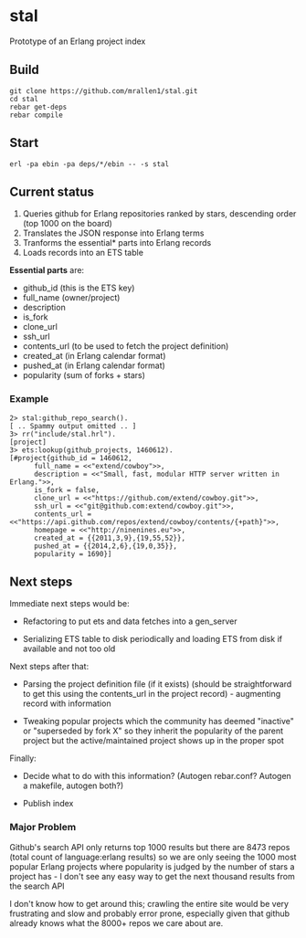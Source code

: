 stal
====
Prototype of an Erlang project index

Build
-----
    git clone https://github.com/mrallen1/stal.git
    cd stal
    rebar get-deps
    rebar compile

Start
-----
    erl -pa ebin -pa deps/*/ebin -- -s stal

Current status
--------------
1. Queries github for Erlang repositories ranked by stars, descending order (top 1000 on the board)
2. Translates the JSON response into Erlang terms
3. Tranforms the essential* parts into Erlang records
4. Loads records into an ETS table

**Essential parts** are:
* github_id (this is the ETS key)
* full_name (owner/project)
* description
* is_fork
* clone_url
* ssh_url
* contents_url (to be used to fetch the project definition)
* created_at (in Erlang calendar format)
* pushed_at (in Erlang calendar format)
* popularity (sum of forks + stars)

### Example ###

    2> stal:github_repo_search().
    [ .. Spammy output omitted .. ]
    3> rr("include/stal.hrl").
    [project]
    3> ets:lookup(github_projects, 1460612).
    [#project{github_id = 1460612,
          full_name = <<"extend/cowboy">>,
          description = <<"Small, fast, modular HTTP server written in Erlang.">>,
          is_fork = false,
          clone_url = <<"https://github.com/extend/cowboy.git">>,
          ssh_url = <<"git@github.com:extend/cowboy.git">>,
          contents_url = <<"https://api.github.com/repos/extend/cowboy/contents/{+path}">>,
          homepage = <<"http://ninenines.eu">>,
          created_at = {{2011,3,9},{19,55,52}},
          pushed_at = {{2014,2,6},{19,0,35}},
          popularity = 1690}]

Next steps
----------
Immediate next steps would be:
* Refactoring to put ets and data fetches into a gen_server

* Serializing ETS table to disk periodically and loading ETS from disk if
  available and not too old

Next steps after that:
* Parsing the project definition file (if it exists) (should be straightforward
  to get this using the contents_url in the project record) - augmenting record
  with information

* Tweaking popular projects which the community has deemed "inactive" or
  "superseded by fork X" so they inherit the popularity of the parent project
  but the active/maintained project shows up in the proper spot

Finally:
* Decide what to do with this information? (Autogen rebar.conf? Autogen a
  makefile, autogen both?)

* Publish index

### Major Problem ###
Github's search API only returns top 1000 results but there are 8473 repos
(total count of language:erlang results) so we are only seeing the 1000 most
popular Erlang projects where popularity is judged by the number of stars a
project has - I don't see any easy way to get the next thousand results from
the search API

I don't know how to get around this; crawling the entire site would be
very frustrating and slow and probably error prone, especially given that
github already knows what the 8000+ repos we care about are.
